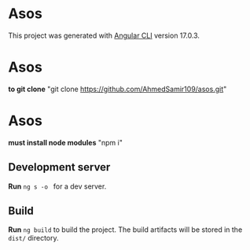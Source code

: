# Asos

This project was generated with [Angular CLI](https://github.com/angular/angular-cli) version 17.0.3.

# Asos
**to git clone**  "git clone https://github.com/AhmedSamir109/asos.git"

# Asos
**must install node modules**  "npm i"

## Development server

**Run** `ng s -o ` for a dev server.

## Build
**Run** `ng build` to build the project. The build artifacts will be stored in the `dist/` directory.

